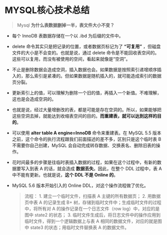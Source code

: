 # MYSQL核心技术总结


> Mysql **为什么表数据删掉一半，表文件大小不变？**

- 每个 InnoDB 表数据存储在一个以 .ibd 为后缀的文件中。

- delete 命令其实只是把记录的位置，或者数据页标记为了 **“可复用”** ，但磁盘文件的大小是不会变的。也就是说，通过 delete 命令是不能回收表空间的。这些可以复用，而没有被使用的空间，看起来就像是“空洞”。

- 不止是删除数据会造成空洞，插入数据也会。如果数据是按照索引递增顺序插入的，那么索引是紧凑的。但如果数据是随机插入的，就可能造成索引的数据页分裂。

- 更新索引上的值，可以理解为删除一个旧的值，再插入一个新值。不难理解，这也是会造成空洞的。

- 也就是说，经过大量增删改的表，都是可能是存在空洞的。所以，如果能够把这些空洞去掉，就能达到收缩表空间的目的。**而重建表，就可以达到这样的目的**。

- 可以使用 **alter table A engine=InnoDB** 命令来重建表。在 MySQL 5.5 版本之前，这个命令的执行流程跟我们前面描述的差不多，区别只是这个临时表 B 不需要你自己创建，MySQL 会自动完成转存数据、交换表名、删除旧表的操作。

- 花时间最多的步骤是往临时表插入数据的过程，如果在这个过程中，有新的数据要写入到表 A 的话，就会造成 **数据丢失**。因此，在整个 DDL 过程中，表 A 中不能有更新。也就是说，**这个 DDL 不是 Online 的**。

- MySQL 5.6 版本开始引入的 Online DDL，对这个操作流程做了优化。

    >流程：
      1. 建立一个临时文件，扫描表 A 主键的所有数据页；
      2. 用数据页中表 A 的记录生成 B+ 树，存储到临时文件中；生成临时文件的过程中，将所有对 A 的操作记录在一个日志文件（row log）中，对应的是图中 state2 的状态；
      3. 临时文件生成后，将日志文件中的操作应用到临时文件，得到一个逻辑数据上与表 A 相同的数据文件，对应的就是图中 state3 的状态；用临时文件替换表 A 的数据文件。
